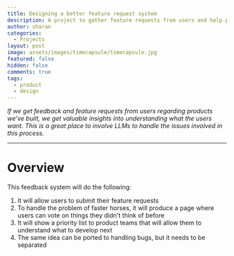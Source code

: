 ```yaml
---
title: Designing a better feature request system
description: A project to gather feature requests from users and help product teams prioritise features
author: sharan
categories:
  - Projects
layout: post
image: assets/images/timecapsule/timecapsule.jpg
featured: false
hidden: false
comments: true
tags:
  - product
  - design
---
```

*If we get feedback and feature requests from users regarding products we've built, we get valuable insights into understanding what the users want. This is a great place to involve LLMs to handle the issues involved in this process.* 

___

# Overview

This feedback system will do the following:

1. It will allow users to submit their feature requests
2. To handle the problem of faster horses, it will produce a page where users can vote on things they didn't think of before
3. It will show a priority list to product teams that will allow them to understand what to develop next
4. The same idea can be ported to handling bugs, but it needs to be separated


